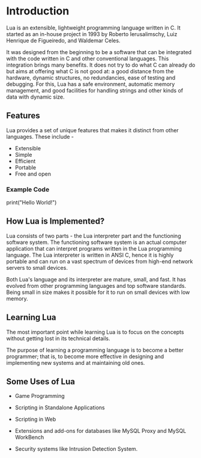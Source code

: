 # Introduction
Lua is an extensible, lightweight programming language written in C. It started as an in-house project in 1993 by Roberto Ierusalimschy, Luiz Henrique de Figueiredo, and Waldemar Celes.

It was designed from the beginning to be a software that can be integrated with the code written in C and other conventional languages. This integration brings many benefits. It does not try to do what C can already do but aims at offering what C is not good at: a good distance from the hardware, dynamic structures, no redundancies, ease of testing and debugging. For this, Lua has a safe environment, automatic memory management, and good facilities for handling strings and other kinds of data with dynamic size.

Features
--------

Lua provides a set of unique features that makes it distinct from other languages. These include -

-   Extensible
-   Simple
-   Efficient
-   Portable
-   Free and open

### Example Code

print("Hello World!")

How Lua is Implemented?
-----------------------

Lua consists of two parts - the Lua interpreter part and the functioning software system. The functioning software system is an actual computer application that can interpret programs written in the Lua programming language. The Lua interpreter is written in ANSI C, hence it is highly portable and can run on a vast spectrum of devices from high-end network servers to small devices.

Both Lua's language and its interpreter are mature, small, and fast. It has evolved from other programming languages and top software standards. Being small in size makes it possible for it to run on small devices with low memory.

Learning Lua
------------

The most important point while learning Lua is to focus on the concepts without getting lost in its technical details.

The purpose of learning a programming language is to become a better programmer; that is, to become more effective in designing and implementing new systems and at maintaining old ones.

Some Uses of Lua
----------------

-   Game Programming

-   Scripting in Standalone Applications

-   Scripting in Web

-   Extensions and add-ons for databases like MySQL Proxy and MySQL WorkBench

-   Security systems like Intrusion Detection System.
